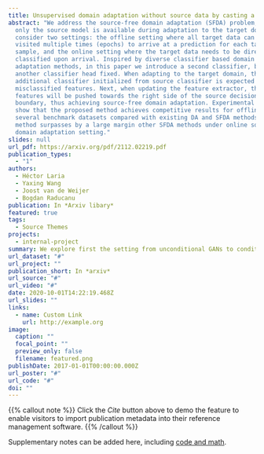 ```yaml
---
title: Unsupervised domain adaptation without source data by casting a bait
abstract: "We address the source-free domain adaptation (SFDA) problem, where
  only the source model is available during adaptation to the target domain. We
  consider two settings: the offline setting where all target data can be
  visited multiple times (epochs) to arrive at a prediction for each target
  sample, and the online setting where the target data needs to be directly
  classified upon arrival. Inspired by diverse classifier based domain
  adaptation methods, in this paper we introduce a second classifier, but with
  another classifier head fixed. When adapting to the target domain, the
  additional classifier initialized from source classifier is expected to find
  misclassified features. Next, when updating the feature extractor, those
  features will be pushed towards the right side of the source decision
  boundary, thus achieving source-free domain adaptation. Experimental results
  show that the proposed method achieves competitive results for offline SFDA on
  several benchmark datasets compared with existing DA and SFDA methods, and our
  method surpasses by a large margin other SFDA methods under online source-free
  domain adaptation setting."
slides: null
url_pdf: https://arxiv.org/pdf/2112.02219.pdf
publication_types:
  - "1"
authors:
  - Héctor Laria
  - Yaxing Wang
  - Joost van de Weijer
  - Bogdan Raducanu
publication: In *Arxiv libary*
featured: true
tags:
  - Source Themes
projects:
  - internal-project
summary: We explore first the setting from unconditional GANs to conditional GANs.
url_dataset: "#"
url_project: ""
publication_short: In *arxiv*
url_source: "#"
url_video: "#"
date: 2020-10-01T14:22:19.468Z
url_slides: ""
links:
  - name: Custom Link
    url: http://example.org
image:
  caption: ""
  focal_point: ""
  preview_only: false
  filename: featured.png
publishDate: 2017-01-01T00:00:00.000Z
url_poster: "#"
url_code: "#"
doi: ""
---
```


{{% callout note %}}
Click the *Cite* button above to demo the feature to enable visitors to import publication metadata into their reference management software.
{{% /callout %}}

Supplementary notes can be added here, including [code and math](https://sourcethemes.com/academic/docs/writing-markdown-latex/).
